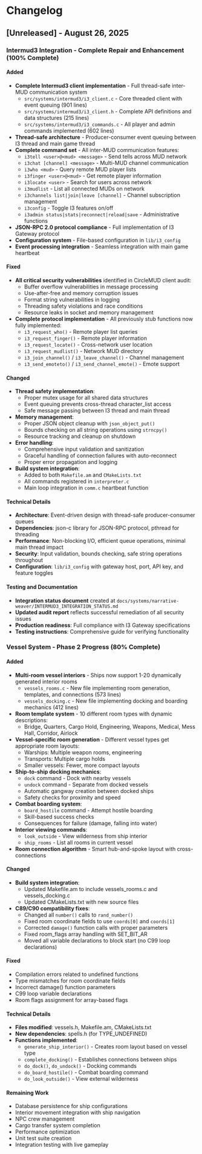 # Changelog

## [Unreleased] - August 26, 2025

### Intermud3 Integration - Complete Repair and Enhancement (100% Complete)

#### Added
- **Complete Intermud3 client implementation** - Full thread-safe inter-MUD communication system
  - `src/systems/intermud3/i3_client.c` - Core threaded client with event queuing (901 lines)
  - `src/systems/intermud3/i3_client.h` - Complete API definitions and data structures (215 lines)
  - `src/systems/intermud3/i3_commands.c` - All player and admin commands implemented (602 lines)
- **Thread-safe architecture** - Producer-consumer event queuing between I3 thread and main game thread
- **Complete command set** - All inter-MUD communication features:
  - `i3tell <user>@<mud> <message>` - Send tells across MUD network
  - `i3chat [channel] <message>` - Multi-MUD channel communication
  - `i3who <mud>` - Query remote MUD player lists
  - `i3finger <user>@<mud>` - Get remote player information
  - `i3locate <user>` - Search for users across network
  - `i3mudlist` - List all connected MUDs on network
  - `i3channels list|join|leave [channel]` - Channel subscription management
  - `i3config` - Toggle I3 features on/off
  - `i3admin status|stats|reconnect|reload|save` - Administrative functions
- **JSON-RPC 2.0 protocol compliance** - Full implementation of I3 Gateway protocol
- **Configuration system** - File-based configuration in `lib/i3_config`
- **Event processing integration** - Seamless integration with main game heartbeat

#### Fixed
- **All critical security vulnerabilities** identified in CircleMUD client audit:
  - Buffer overflow vulnerabilities in message processing
  - Use-after-free and memory corruption issues  
  - Format string vulnerabilities in logging
  - Threading safety violations and race conditions
  - Resource leaks in socket and memory management
- **Complete protocol implementation** - All previously stub functions now fully implemented:
  - `i3_request_who()` - Remote player list queries
  - `i3_request_finger()` - Remote player information
  - `i3_request_locate()` - Cross-network user location
  - `i3_request_mudlist()` - Network MUD directory
  - `i3_join_channel()` / `i3_leave_channel()` - Channel management
  - `i3_send_emoteto()` / `i3_send_channel_emote()` - Emote support

#### Changed
- **Thread safety implementation**:
  - Proper mutex usage for all shared data structures
  - Event queuing prevents cross-thread character_list access
  - Safe message passing between I3 thread and main thread
- **Memory management**:
  - Proper JSON object cleanup with `json_object_put()`
  - Bounds checking on all string operations using `strncpy()`
  - Resource tracking and cleanup on shutdown
- **Error handling**:
  - Comprehensive input validation and sanitization
  - Graceful handling of connection failures with auto-reconnect
  - Proper error propagation and logging
- **Build system integration**:
  - Added to both `Makefile.am` and `CMakeLists.txt`
  - All commands registered in `interpreter.c`
  - Main loop integration in `comm.c` heartbeat function

#### Technical Details
- **Architecture**: Event-driven design with thread-safe producer-consumer queues
- **Dependencies**: json-c library for JSON-RPC protocol, pthread for threading
- **Performance**: Non-blocking I/O, efficient queue operations, minimal main thread impact
- **Security**: Input validation, bounds checking, safe string operations throughout
- **Configuration**: `lib/i3_config` with gateway host, port, API key, and feature toggles

#### Testing and Documentation
- **Integration status document** created at `docs/systems/narrative-weaver/INTERMUD3_INTEGRATION_STATUS.md`
- **Updated audit report** reflects successful remediation of all security issues
- **Production readiness**: Full compliance with I3 Gateway specifications
- **Testing instructions**: Comprehensive guide for verifying functionality

### Vessel System - Phase 2 Progress (80% Complete)

#### Added
- **Multi-room vessel interiors** - Ships now support 1-20 dynamically generated interior rooms
  - `vessels_rooms.c` - New file implementing room generation, templates, and connections (573 lines)
  - `vessels_docking.c` - New file implementing docking and boarding mechanics (412 lines)
- **Room template system** - 10 different room types with dynamic descriptions:
  - Bridge, Quarters, Cargo Hold, Engineering, Weapons, Medical, Mess Hall, Corridor, Airlock
- **Vessel-specific room generation** - Different vessel types get appropriate room layouts:
  - Warships: Multiple weapon rooms, engineering
  - Transports: Multiple cargo holds
  - Smaller vessels: Fewer, more compact layouts
- **Ship-to-ship docking mechanics**:
  - `dock` command - Dock with nearby vessels
  - `undock` command - Separate from docked vessels
  - Automatic gangway creation between docked ships
  - Safety checks for proximity and speed
- **Combat boarding system**:
  - `board_hostile` command - Attempt hostile boarding
  - Skill-based success checks
  - Consequences for failure (damage, falling into water)
- **Interior viewing commands**:
  - `look_outside` - View wilderness from ship interior
  - `ship_rooms` - List all rooms in current vessel
- **Room connection algorithm** - Smart hub-and-spoke layout with cross-connections

#### Changed
- **Build system integration**:
  - Updated Makefile.am to include vessels_rooms.c and vessels_docking.c
  - Updated CMakeLists.txt with new source files
- **C89/C90 compatibility fixes**:
  - Changed all `number()` calls to `rand_number()`
  - Fixed room coordinate fields to use `coords[0]` and `coords[1]`
  - Corrected `damage()` function calls with proper parameters
  - Fixed room_flags array handling with SET_BIT_AR
  - Moved all variable declarations to block start (no C99 loop declarations)

#### Fixed
- Compilation errors related to undefined functions
- Type mismatches for room coordinate fields
- Incorrect damage() function parameters
- C99 loop variable declarations
- Room flags assignment for array-based flags

#### Technical Details
- **Files modified**: vessels.h, Makefile.am, CMakeLists.txt
- **New dependencies**: spells.h (for TYPE_UNDEFINED)
- **Functions implemented**:
  - `generate_ship_interior()` - Creates room layout based on vessel type
  - `complete_docking()` - Establishes connections between ships
  - `do_dock()`, `do_undock()` - Docking commands
  - `do_board_hostile()` - Combat boarding command
  - `do_look_outside()` - View external wilderness

#### Remaining Work
- Database persistence for ship configurations
- Interior movement integration with ship navigation
- NPC crew management
- Cargo transfer system completion
- Performance optimization
- Unit test suite creation
- Integration testing with live gameplay

